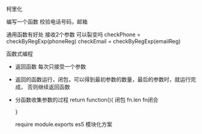 柯里化

编写一个函数 校验电话号码，邮箱

通用函数有好处 接收2个参数
可以裂变吗
checkPhone = checkByRegExp(phoneReg)
checkEmail = checkByRegExp(emailReg)

函数式编程

- 返回函数 每次只接受一个参数
- 返回的函数运行，闭包，可以得到最初参数的数量，最后的参数时，就运行完成，    否则继续返回函数

- 分函数收集参数的过程
  return function(){ 闭包 fn.len fn闭合

  }

  require module.exports es5
  模块化方案